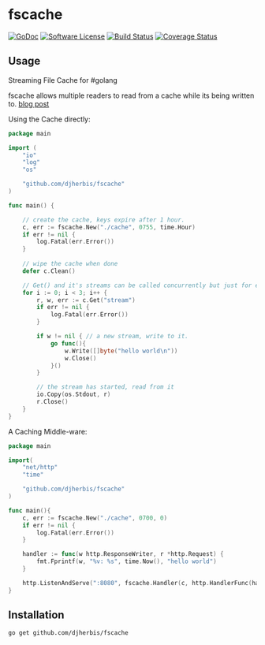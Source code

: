 fscache 
==========

[![GoDoc](https://godoc.org/github.com/djherbis/fscache?status.svg)](https://godoc.org/github.com/djherbis/fscache)
[![Software License](https://img.shields.io/badge/license-MIT-brightgreen.svg)](LICENSE.txt)
[![Build Status](https://travis-ci.org/djherbis/fscache.svg?branch=master)](https://travis-ci.org/djherbis/fscache)
[![Coverage Status](https://coveralls.io/repos/djherbis/fscache/badge.svg?branch=master)](https://coveralls.io/r/djherbis/fscache?branch=master)

Usage
------------
Streaming File Cache for #golang

fscache allows multiple readers to read from a cache while its being written to. [blog post](https://djherbis.github.io/post/fscache/)

Using the Cache directly:

```go
package main

import (
	"io"
	"log"
	"os"

	"github.com/djherbis/fscache"
)

func main() {

	// create the cache, keys expire after 1 hour.
	c, err := fscache.New("./cache", 0755, time.Hour)
	if err != nil {
		log.Fatal(err.Error())
	}
	
	// wipe the cache when done
	defer c.Clean()

	// Get() and it's streams can be called concurrently but just for example:
	for i := 0; i < 3; i++ {
		r, w, err := c.Get("stream")
		if err != nil {
			log.Fatal(err.Error())
		}

		if w != nil { // a new stream, write to it.
			go func(){
				w.Write([]byte("hello world\n"))
				w.Close()
			}()
		}

		// the stream has started, read from it
		io.Copy(os.Stdout, r)
		r.Close()
	}
}
```

A Caching Middle-ware:

```go
package main

import(
	"net/http"
	"time"

	"github.com/djherbis/fscache"
)

func main(){
	c, err := fscache.New("./cache", 0700, 0)
	if err != nil {
		log.Fatal(err.Error())
	}

	handler := func(w http.ResponseWriter, r *http.Request) {
		fmt.Fprintf(w, "%v: %s", time.Now(), "hello world")
	}

	http.ListenAndServe(":8080", fscache.Handler(c, http.HandlerFunc(handler)))
}
```

Installation
------------
```sh
go get github.com/djherbis/fscache
```
